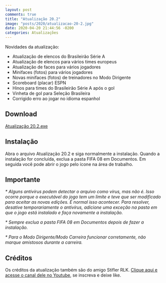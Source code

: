 ```yaml
---
layout: post
comments: true
title: "Atualização 20.2"
image: "posts/2020/atualizacao-20-2.jpg"
date: 2020-04-20 21:44:56 -0200
categories: Atualizações
---
```


Novidades da atualização:
- Atualização de elencos do Brasileirão Série A
- Atualização de elencos para vários times europeus
- Atualização de faces para vários jogadores
- Minifaces (fotos) para vários jogadores
- Novas minifaces (fotos) de treinadores no Modo Dirigente
- Scoreboard (placar) ESPN
- Hinos para times do Brasileirão Série A após o gol
- Vinheta de gol para Seleção Brasileira
- Corrigido erro ao jogar no idioma espanhol

<h2>Download</h2>
<div class="download">
  <a class="download-button" href="https://theproducoes.github.io/redirect?=https://www.mediafire.com/file/7y2wdm0sk6lu1af/Atualiza%E7%E3o_20.2.exe/file" data-filesize="151.06 MB">Atualização 20.2.exe</a>
</div>

<h2>Instalação</h2>
Abra o arquivo Atualização 20.2 e siga normalmente a instalação.  
Quando a instalação for concluída, exclua a pasta FIFA 08 em Documentos.  
Em seguida você pode abrir o jogo pelo ícone na área de trabalho.  

<h2>Importante</h2>
<i>* Alguns antivírus podem detectar o arquivo como vírus, mas não é. Isso ocorre porque o executável do jogo tem um limite e teve que ser modificado para aceitar as novas edições.  
É normal isso acontecer.  
Para resolver, desative temporariamente o antivírus, adicione uma exceção na pasta em que o jogo está instalado e faça novamente a instalação.</i>

<i>* Sempre exclua a pasta FIFA 08 em Documentos depois de fazer a instalação.</i>

<i>* Para o Modo Dirigente/Modo Carreira funcionar corretamente, não marque amistosos durante a carreira.</i>

<h2>Créditos</h2>
Os créditos da atualização também são do amigo Stifler RLK.  
<a href="https://theproducoes.github.io/redirect?=https://www.youtube.com/channel/UC54BaCKOKH08zcXqsMTQrrQ">Clique aqui e acesse o canal dele no Youtube</a>, se inscreva e deixe like.